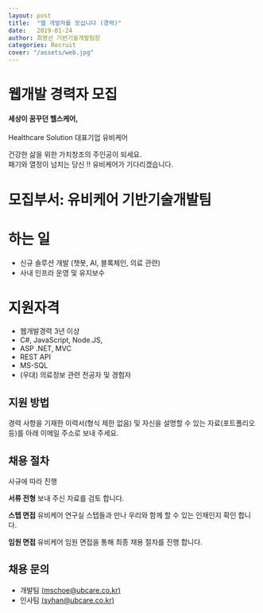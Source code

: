 ```yaml
---
layout: post
title:  "웹 개발자를 모십니다 (경력)"
date:   2019-01-24
author: 최명선 기반기술개발팀장
categories: Recruit
cover: "/assets/web.jpg"
---
```


# 웹개발 경력자 모집
#### 세상이 꿈꾸던 헬스케어,  
Healthcare Solution 대표기업 유비케어

건강한 삶을 위한 가치창조의 주인공이 되세요.  
패기와 열정이 넘치는 당신 !! 유비케어가 기다리겠습니다.

# 모집부서: 유비케어 기반기술개발팀

# 하는 일
- 신규 솔루션 개발 (챗봇, AI, 블록체인, 의료 관련)
- 사내 인프라 운영 및 유지보수

# 지원자격
- 웹개발경력 3년 이상
- C#, JavaScript, Node.JS,
- ASP .NET,  MVC
- REST API
- MS-SQL
- (우대) 의료정보 관련 전공자 및 경험자

## 지원 방법

경력 사항을 기재한 이력서(형식 제한 없음) 및 자신을 설명할 수 있는 자료(포트폴리오 등)를 아래 이메일 주소로 보내 주세요.

## 채용 절차

사규에 따라 진행

**서류 전형**  보내 주신 자료를 검토 합니다.

**스텝 면접**  유비케어 연구실 스텝들과 만나 우리와 함께 할 수 있는 인재인지 확인 합니다.

**임원 면접**  유비케어 임원 면접을 통해 최종 채용 절차를 진행 합니다.

## 채용 문의
-   개발팀  [(mschoe@ubcare.co.kr)](mailto://mschoe@ubcare.co.kr/)
-   인사팀  [(syhan@ubcare.co.kr)](mailto://syhan@ubcare.co.kr/)

